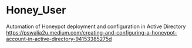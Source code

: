 # Honey_User
Automation of Honeypot deployment and configuration in Active Directory
https://pswalia2u.medium.com/creating-and-configuring-a-honeypot-account-in-active-directory-94153385275d

